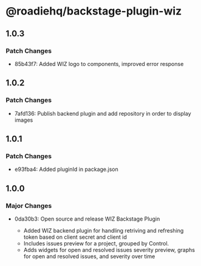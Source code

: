 # @roadiehq/backstage-plugin-wiz

## 1.0.3

### Patch Changes

- 85b43f7: Added WIZ logo to components, improved error response

## 1.0.2

### Patch Changes

- 7afd136: Publish backend plugin and add repository in order to display images

## 1.0.1

### Patch Changes

- e93fba4: Added pluginId in package.json

## 1.0.0

### Major Changes

- 0da30b3: Open source and release WIZ Backstage Plugin

  - Added WIZ backend plugin for handling retriving and refreshing token based on client secret and client id
  - Includes issues preview for a project, grouped by Control.
  - Adds widgets for open and resolved issues severity preview, graphs for open and resolved issues, and severity over time
